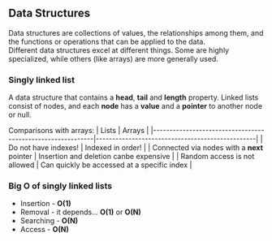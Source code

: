 ## Data Structures
Data structures are collections of values, the relationships among them, and the functions or operations that can be applied to the data.  
Different data structures excel at different things. Some are highly specialized, while others (like arrays) are more generally used.

### Singly linked list
A data structure that contains a **head**, **tail** and **length** property. Linked lists consist of nodes, and each **node** has a **value** and a **pointer** to another node or null.

Comparisons with arrays: 
| Lists                                                      |     Arrays                                      |
|------------------------------------------------------------|-------------------------------------------------|
| Do not have indexes!                                       | Indexed in order!                               |
| Connected via nodes with a **next** pointer                | Insertion and deletion canbe expensive          |
| Random access is not allowed                               | Can quickly be accessed at a specific index     |

### Big O of singly linked lists
* Insertion - **O(1)**
* Removal - it depends... **O(1)** or **O(N)**
* Searching - **O(N)**
* Access - **O(N)**
